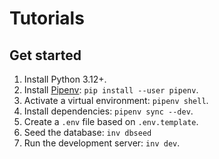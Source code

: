 # Tutorials

## Get started

1. Install Python 3.12+.
2. Install [Pipenv](https://pipenv.pypa.io/en/latest/index.html): `pip install --user pipenv`.
3. Activate a virtual environment: `pipenv shell`.
4. Install dependencies: `pipenv sync --dev`.
5. Create a `.env` file based on `.env.template`.
6. Seed the database: `inv dbseed`
7. Run the development server: `inv dev`.